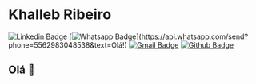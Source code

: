 # Khalleb Ribeiro

[![Linkedin Badge](https://img.shields.io/badge/-LinkedIn-blue?style=flat-square&logo=Linkedin&logoColor=white&link=https://www.linkedin.com/in/khalleb/)](https://www.linkedin.com/in/khalleb/)
[![Whatsapp Badge](https://img.shields.io/badge/-Whatsapp-4CA143?style=flat-square&labelColor=4CA143&logo=whatsapp&logoColor=white&link=https://api.whatsapp.com/send?phone=5562983048538&text=Olá!)](https://api.whatsapp.com/send?phone=5562983048538&text=Olá!)
[![Gmail Badge](https://img.shields.io/badge/-Gmail-c14438?style=flat-square&logo=Gmail&logoColor=white&link=mailto:khallebw@gmail.com)](mailto:khallebw@gmail.com)
[![Github Badge](https://img.shields.io/badge/-Github-000?style=flat-square&logo=Github&logoColor=white&link=https://github.com/khalleb)](https://github.com/khalleb)

## Olá 👋
